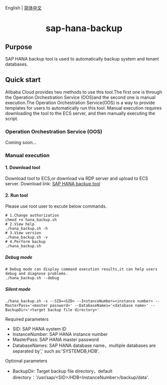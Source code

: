 
English | [简体中文](README-CN.md)

<h1 align="center">sap-hana-backup</h1>

## Purpose

SAP HANA backup tool is used to automatically backup system and tenant databases.

## Quick start
Alibaba Cloud provides two methods to use this tool.The first one is through the Operation Orchestration Service (OOS)and the second one is manual execution.The Operation Orchestration Service(OOS) is a way to provide templates for users to automatically run this tool. Manual execution requires downloading the tool to the ECS server, and then manually executing the script.

### Operation Orchestration Service (OOS)

Coming soon...

### Manual execution

#### 1. Download tool

Download tool to ECS,or download via RDP server and upload to ECS server. Download link:
[SAP HANA backup tool](https://raw.githubusercontent.com/aliyun/alibabacloud-quickstart-sap-utilities/master/sap_hana_backup/hana_backup.sh)

#### 2. Run tool

Please use root user to excute below commands.

```shell
# 1.Change authorization
chmod +x hana_backup.sh
# 2.View help
./hana_backup.sh -h
# 3.View version
./hana_backup.sh -v
# 4.Perform backup
./hana_backup.sh
```

##### Debug mode

```shell
# Debug mode can display command execution results,it can help users debug and diagnose problems.
./hana_backup.sh --debug
```

##### Silent mode

```shell
./hana_backup.sh -s --SID=<SID> --InstanceNumber=<instance number> --MasterPass='<master password>' --DatabaseNames='<database name>' --BackupDir='<target backup file directory>'
```

Required parameters
+ SID: SAP HANA system ID
+ InstanceNumber: SAP HANA instance number
+ MasterPass: SAP HANA master password
+ DatabaseNames: SAP HANA database name，multiple databases are separated by',' such as:'SYSTEMDB,HDB'.

Optional parameters

+ BackupDir: Target backup file directory，default directory：'/usr/sap/\<SID>/HDB\<InstanceNumber>/backup/data'.

  


